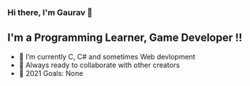 ### Hi there, I'm Gaurav 👋 

## I'm a Programming Learner, Game Developer !!

- 🌱 I’m currently C, C# and sometimes Web devlopment
- 👯 Always ready to collaborate with other creators 
- 🥅 2021 Goals: None 
